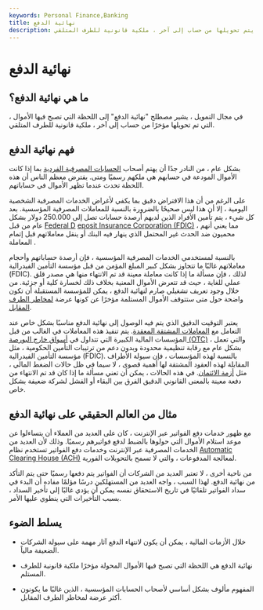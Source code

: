 ```yaml
---
keywords: Personal Finance,Banking
title: نهائية الدفع
description: تشير نهائية الدفع إلى اللحظة التي تصبح فيها الأموال ، التي يتم تحويلها من حساب إلى آخر ، ملكية قانونية للطرف المتلقي.
---
```


# نهائية الدفع
## ما هي نهائية الدفع؟

في مجال التمويل ، يشير مصطلح "نهائية الدفع" إلى اللحظة التي تصبح فيها الأموال ، التي تم تحويلها مؤخرًا من حساب إلى آخر ، ملكية قانونية للطرف المتلقي.

## فهم نهائية الدفع

بشكل عام ، من النادر جدًا أن يهتم أصحاب [الحسابات المصرفية الفردية](/account) بما إذا كانت الأموال المودعة في حسابهم هي ملكهم رسميًا ومتى. يفترض معظم الناس أن هذه اللحظة تحدث عندما تظهر الأموال في حساباتهم.

على الرغم من أن هذا الافتراض دقيق بما يكفي لأغراض الخدمات المصرفية الشخصية اليومية ، إلا أن هذا ليس صحيحًا بالضرورة بالنسبة للمعاملات المصرفية المؤسسية. بعد كل شيء ، يتم تأمين الأفراد الذين لديهم أرصدة حسابات تصل إلى 250.000 دولار بشكل عام من قبل [Federal D](/fdic) [eposit Insurance Corporation (FDIC)](/fdic) ، مما يعني أنهم محميون ضد الحدث غير المحتمل الذي ينهار فيه البنك أو ينقل معاملاتهم قبل إتمام المعاملة .

بالنسبة لمستخدمي الخدمات المصرفية المؤسسية ، فإن أرصدة حساباتهم وأحجام معاملاتهم غالبًا ما تتجاوز بشكل كبير المبلغ المؤمن من قبل مؤسسة التأمين الفيدرالية (FDIC). لذلك ، فإن مسألة ما إذا كانت معاملة معينة قد تم الانتهاء منها هي مصدر قلق عملي للغاية ، حيث قد تتعرض الأموال المعنية بخلاف ذلك لخسارة كلية أو جزئية. من خلال وجود تعريف تشغيلي صارم لنهائية الدفع ، يمكن للمؤسسة المستقبلة أن تكون واضحة حول متى ستتوقف الأموال المستلمة مؤخرًا عن كونها عرضة [لمخاطر الطرف المقابل](/counterpartyrisk).

يعتبر التوقيت الدقيق الذي يتم فيه الوصول إلى نهائية الدفع مناسبًا بشكل خاص عند التعامل مع [المعاملات المشتقة المعقدة](/derivative). يتم تنفيذ هذه المعاملات في الغالب من قبل المؤسسات المالية الكبيرة التي تتداول في [أسواق خارج البورصة (OTC)](/otc) ، والتي تعمل بشكل عام مع رقابة تنظيمية محدودة وبدون دعم من ترتيبات التأمين الحكومية ، مثل مؤسسة التأمين الفيدرالية (FDIC). بالنسبة لهذه المؤسسات ، فإن سيولة الأطراف المقابلة لهذه العقود المشتقة لها أهمية قصوى ، لا سيما في ظل حالات الضغط المالي ، مثل [أزمة الائتمان](/creditcrunch). في هذه الحالات ، يمكن أن تعني مسألة ما إذا كان قد تم الانتهاء من دفعة معينة بالمعنى القانوني الدقيق الفرق بين البقاء أو الفشل لشركة ضعيفة بشكل خاص.

## مثال من العالم الحقيقي على نهائية الدفع

مع ظهور خدمات دفع الفواتير عبر الإنترنت ، كان على العديد من العملاء أن يتساءلوا عن موعد استلام الأموال التي حولوها بالضبط لدفع فواتيرهم رسميًا. وذلك لأن العديد من الخدمات المصرفية عبر الإنترنت وخدمات دفع الفواتير تستخدم نظام [Automatic Clearing House (ACH)](/ach) لمعالجة المدفوعات ، والتي لا تسمح بالتحويلات الفورية.

من ناحية أخرى ، لا تعتبر العديد من الشركات أن الفواتير يتم دفعها رسميًا حتى يتم التأكد من نهائية الدفع. لهذا السبب ، واجه العديد من المستهلكين درسًا مؤلمًا مفاده أن البدء في سداد الفواتير تلقائيًا في تاريخ الاستحقاق نفسه يمكن أن يؤدي غالبًا إلى تأخير السداد ، بسبب التأخيرات التي ينطوي عليها الأمر.

## يسلط الضوء

- خلال الأزمات المالية ، يمكن أن يكون لانتهاء الدفع آثار مهمة على سيولة الشركات الضعيفة مالياً.

- نهائية الدفع هي اللحظة التي تصبح فيها الأموال المحولة مؤخرًا ملكية قانونية للطرف المستلم.

- المفهوم مألوف بشكل أساسي لأصحاب الحسابات المؤسسية ، الذين غالبًا ما يكونون أكثر عرضة لمخاطر الطرف المقابل.

